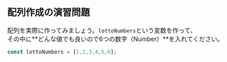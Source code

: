 ## 配列作成の演習問題

配列を実際に作ってみましょう。`lottoNumbers`という変数を作って、  
その中に**どんな値でも良いので6つの数字（Number）**を入れてください。  

```js
const lottoNumbers = [1,2,3,4,5,6];
```